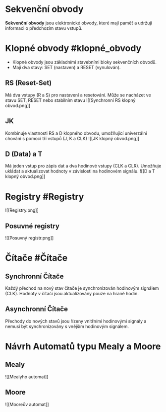 # Sekvenční obvody
**Sekvenční obvody** jsou elektronické obvody, které mají paměť a udržují informaci o předchozím stavu vstupů.

# Klopné obvody #klopné_obvody
- Klopné obvody jsou základními stavebními bloky sekvenčních obvodů.
- Mají dva stavy: SET (nastaven) a RESET (vynulován).

## RS (Reset-Set)
Má dva vstupy (R a S) pro nastavení a resetování. Může se nacházet ve stavu SET, RESET nebo stabilním stavu
![[Synchronní RS klopný obvod.png]]
## JK
Kombinuje vlastnosti RS a D klopného obvodu, umožňující univerzální chování s pomocí tří vstupů (J, K a CLK)
![[JK klopný obvod.png]]
## D (Data) a T
Má jeden vstup pro zápis dat a dva hodinové vstupy (CLK a CLR). Umožňuje ukládat a aktualizovat hodnoty v závislosti na hodinovém signálu.
![[D a T klopný obvod.png]]

# Registry #Registry
![[Registry.png]]

## Posuvné registry
![[Posuvný registr.png]]
# Čítače #Čítače
## Synchronní Čítače
Každý přechod na nový stav čítače je synchronizován hodinovým signálem (CLK). Hodnoty v čítači jsou aktualizovány pouze na hraně hodin.
## Asynchronní Čítače
Přechody do nových stavů jsou řízeny vnitřními hodinovými signály a nemusí být synchronizovány s vnějším hodinovým signálem.
# Návrh Automatů typu Mealy a Moore

## Mealy  
![[Mealyho automat]]
## Moore 
![[Mooreův automat]]